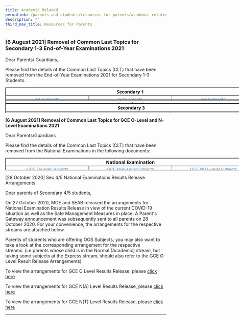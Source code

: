 ```yaml
---
title: Academic Related
permalink: /parents-and-students/resources-for-parents/academic-related/
description: ""
third_nav_title: Resources for Parents
---
```

### [6 August 2021] Removal of Common Last Topics for Secondary 1-3 End-of-Year Examinations 2021 

Dear Parents/ Guardians,  
  
Please find the details of the Common Last Topics (CLT) that have been removed from the End-of-Year Examinations 2021 for Secondary 1-3 Students.  
  
  
<table class="ive_eobj_center iveo_table ives_tab_dark" style="margin: auto; outline: 0px; padding: 0px; clear: both; border: 1px solid rgb(42, 42, 42); border-spacing: 1px; color: rgb(0, 0, 0); font-family: &quot;Open Sans&quot;, sans-serif; font-size: 14px; font-style: normal; font-variant-ligatures: normal; font-variant-caps: normal; font-weight: 400; letter-spacing: normal; orphans: 2; text-align: left; text-transform: none; white-space: normal; widows: 2; word-spacing: 0px; -webkit-text-stroke-width: 0px; background-color: rgb(255, 255, 255); text-decoration-thickness: initial; text-decoration-style: initial; text-decoration-color: initial; width: 783px; height: 39px;"><tbody style="margin: 0px; outline: 0px; padding: 0px;"><tr style="margin: 0px; outline: 0px; padding: 0px;"><td colspan="3" style="margin: 0px; outline: 0px; padding: 2px; text-align: center; border: 1px solid rgb(42, 42, 42); width: 779px;"><b style="margin: 0px; outline: 0px; padding: 0px;">Secondary 1</b></td></tr><tr style="margin: 0px; outline: 0px; padding: 0px;"><td style="margin: 0px; outline: 0px; padding: 2px; text-align: center; border: 1px solid rgb(42, 42, 42); width: 60px;"><a href="files/2021-Removal%20of%20topics%20Sec%201NT%20G1.pdf" target="_blank" style="margin: 0px; outline: 0px; padding: 0px; color: rgb(66, 139, 202); text-decoration: none;">G1 Subjects</a></td><td style="margin: 0px; outline: 0px; padding: 2px; text-align: center; border: 1px solid rgb(42, 42, 42); width: 60px;"><a href="/files/2021-Removal%20of%20topics%20Sec%201NA%20G2.pdf" target="_blank" style="margin: 0px; outline: 0px; padding: 0px; color: rgb(66, 139, 202); text-decoration: none;">G2 Subjects</a></td><td style="margin: 0px; outline: 0px; padding: 2px; text-align: center; border: 1px solid rgb(42, 42, 42); width: 60px;"><a href="/files/2021-Removal%20of%20topics%20Sec%201E%20G3.pdf" target="_blank" style="margin: 0px; outline: 0px; padding: 0px; color: rgb(66, 139, 202); text-decoration: none;">G3 Subjects</a></td></tr></tbody></table>

  
  

<table class="ive_eobj_center iveo_table ives_tab_dark" style="margin: auto; outline: 0px; padding: 0px; clear: both; border: 1px solid rgb(42, 42, 42); border-spacing: 1px; color: rgb(0, 0, 0); font-family: &quot;Open Sans&quot;, sans-serif; font-size: 14px; font-style: normal; font-variant-ligatures: normal; font-variant-caps: normal; font-weight: 400; letter-spacing: normal; orphans: 2; text-align: left; text-transform: none; white-space: normal; widows: 2; word-spacing: 0px; -webkit-text-stroke-width: 0px; background-color: rgb(255, 255, 255); text-decoration-thickness: initial; text-decoration-style: initial; text-decoration-color: initial; width: 786px; height: 11px;"><tbody style="margin: 0px; outline: 0px; padding: 0px;"><tr style="margin: 0px; outline: 0px; padding: 0px;"><td colspan="3" style="margin: 0px; outline: 0px; padding: 2px; text-align: center; border: 1px solid rgb(42, 42, 42); width: 782px;"><b style="margin: 0px; outline: 0px; padding: 0px;">Secondary 2</b></td></tr><tr style="margin: 0px; outline: 0px; padding: 0px;"><td style="margin: 0px; outline: 0px; padding: 2px; text-align: center; border: 1px solid rgb(42, 42, 42); width: 60px;"><a href="/files/2021-Removal%20of%20topics%20Sec%202E.pdf" target="_blank" style="margin: 0px; outline: 0px; padding: 0px; color: rgb(66, 139, 202); text-decoration: none;">Express</a></td><td style="margin: 0px; outline: 0px; padding: 2px; text-align: center; border: 1px solid rgb(42, 42, 42); width: 60px;"><a href="/files/2021-Removal%20of%20topics%20Sec%202NA.pdf" target="_blank" style="margin: 0px; outline: 0px; padding: 0px; color: rgb(66, 139, 202); text-decoration: none;">Normal (Academic)</a></td><td style="margin: 0px; outline: 0px; padding: 2px; text-align: center; border: 1px solid rgb(42, 42, 42); width: 60px;"><a href="/files/2021-Removal%20of%20topics%20Sec%202NT.pdf" target="_blank" style="margin: 0px; outline: 0px; padding: 0px; color: rgb(66, 139, 202); text-decoration: none;">Normal (Technical)</a></td></tr></tbody></table>

  
  

<table class="ive_eobj_center iveo_table ives_tab_dark" style="margin: auto; outline: 0px; padding: 0px; clear: both; border: 1px solid rgb(42, 42, 42); border-spacing: 1px; color: rgb(0, 0, 0); font-family: &quot;Open Sans&quot;, sans-serif; font-size: 14px; font-style: normal; font-variant-ligatures: normal; font-variant-caps: normal; font-weight: 400; letter-spacing: normal; orphans: 2; text-align: left; text-transform: none; white-space: normal; widows: 2; word-spacing: 0px; -webkit-text-stroke-width: 0px; background-color: rgb(255, 255, 255); text-decoration-thickness: initial; text-decoration-style: initial; text-decoration-color: initial; width: 789px; height: 30px;"><tbody style="margin: 0px; outline: 0px; padding: 0px;"><tr style="margin: 0px; outline: 0px; padding: 0px;"><td colspan="3" style="margin: 0px; outline: 0px; padding: 2px; text-align: center; border: 1px solid rgb(42, 42, 42); width: 785px;"><b style="margin: 0px; outline: 0px; padding: 0px;">Secondary 3</b></td></tr><tr style="margin: 0px; outline: 0px; padding: 0px;"><td style="margin: 0px; outline: 0px; padding: 2px; text-align: center; border: 1px solid rgb(42, 42, 42); width: 60px;"><a href="/files/2021-Removal%20of%20topics%20Sec%203E.pdf" target="_blank" style="margin: 0px; outline: 0px; padding: 0px; color: rgb(66, 139, 202); text-decoration: none;">Express</a></td><td style="margin: 0px; outline: 0px; padding: 2px; text-align: center; border: 1px solid rgb(42, 42, 42); width: 60px;"><a href="/files/2021-Removal%20of%20topics%20Sec%203NA.pdf" target="" style="margin: 0px; outline: 0px; padding: 0px; color: rgb(66, 139, 202); text-decoration: none;">Normal (Academic)</a></td><td style="margin: 0px; outline: 0px; padding: 2px; text-align: center; border: 1px solid rgb(42, 42, 42); width: 60px;"><a href="/files/2021-Removal%20of%20topics%20Sec%203NT.pdf" target="_blank" style="margin: 0px; outline: 0px; padding: 0px; color: rgb(66, 139, 202); text-decoration: none;">Normal (Technical)</a></td></tr></tbody></table>


  
**\[6 August 2021\] Removal of Common Last Topics for GCE O-Level and N-Level Examinations 2021**

  

Dear Parents/Guardians  

Please find the details of the Common Last Topics (CLT) that have been removed from the National Examinations in the following documents:

  

<table class="ive_eobj_center iveo_table ives_tab_dark" style="margin: auto; outline: 0px; padding: 0px; clear: both; border: 1px solid rgb(42, 42, 42); border-spacing: 1px; color: rgb(0, 0, 0); font-family: &quot;Open Sans&quot;, sans-serif; font-size: 14px; font-style: normal; font-variant-ligatures: normal; font-variant-caps: normal; font-weight: 400; letter-spacing: normal; orphans: 2; text-align: left; text-transform: none; white-space: normal; widows: 2; word-spacing: 0px; -webkit-text-stroke-width: 0px; background-color: rgb(255, 255, 255); text-decoration-thickness: initial; text-decoration-style: initial; text-decoration-color: initial; width: 783px; height: 39px;"><tbody style="margin: 0px; outline: 0px; padding: 0px;"><tr style="margin: 0px; outline: 0px; padding: 0px;"><td colspan="3" style="margin: 0px; outline: 0px; padding: 2px; text-align: center; border: 1px solid rgb(42, 42, 42); width: 779px;"><b style="margin: 0px; outline: 0px; padding: 0px;">National Examination</b></td></tr><tr style="margin: 0px; outline: 0px; padding: 0px;"><td style="margin: 0px; outline: 0px; padding: 2px; text-align: center; border: 1px solid rgb(42, 42, 42); width: 60px;"><a href="/files/CLT%20O%202021.pdf" target="_blank" style="margin: 0px; outline: 0px; padding: 0px; color: rgb(66, 139, 202); text-decoration: none; font-family: arial, sans-serif; font-size: small; text-align: left;">GCE O-Level Subjects</a></td><td style="margin: 0px; outline: 0px; padding: 2px; text-align: center; border: 1px solid rgb(42, 42, 42); width: 60px;"><a href="/files/CLT%20NA%202021.pdf" target="_blank" style="margin: 0px; outline: 0px; padding: 0px; color: rgb(66, 139, 202); text-decoration: none; font-family: arial, sans-serif; font-size: small; text-align: left;">GCE N(A)-Level Subjects</a><br style="margin: 0px; outline: 0px; padding: 0px;"></td><td style="margin: 0px; outline: 0px; padding: 2px; text-align: center; border: 1px solid rgb(42, 42, 42); width: 60px;"><a href="/files/CLT%20NT%202021.pdf" target="_blank" style="margin: 0px; outline: 0px; padding: 0px; color: rgb(66, 139, 202); text-decoration: none; text-align: left; background-color: initial; font-family: arial, sans-serif; font-size: small;">GCE N(T)-Level Subjects</a><a href="/files/2021-Removal%20of%20topics%20Sec%201E%20G3.pdf" target="_blank" style="margin: 0px; outline: 0px; padding: 0px; color: rgb(66, 139, 202); text-decoration: none;"></a></td></tr></tbody></table>

  

\[28 October 2020\] Sec 4/5 National Examinations Results Release Arrangements  

Dear parents of Secondary 4/5 students,

On 27 October 2020, MOE and SEAB released the arrangements for National Examination Results Release in view of the current COVID-19 situation as well as the Safe Management Measures in place. A Parent's Gateway announcement was subsequently sent to all parents on 28 October 2020. For your convenience, the arrangements for the respective streams are attached below.

Parents of students who are offering OOS Subjects, you may also want to take a look at the corresponding arrangement for the respective streams. (i.e parents whose child is in the Normal (Academic) stream, but taking some subjects at the Express stream, should also refer to the GCE O Level Result Release Arrangements)

  

To view the arrangements for GCE O Level Results Release, please [click here](files/GCE%20O%20Level%20Results%20Release.pdf)

To view the arrangements for GCE N(A) Level Results Release, please [click here](files/GCE%20NA%20Level%20Result%20Release.pdf)

To view the arrangements for GCE N(T) Level Results Release, please [click here](files/GCE%20NT%20Level%20Results%20Release.pdf)

* * *
